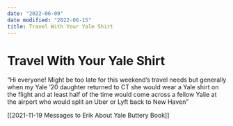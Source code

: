 ```yaml
---
date: "2022-06-09"
date modified: "2022-06-15"
title: Travel With Your Yale Shirt
---
```


# Travel With Your Yale Shirt
“Hi everyone! Might be too late for this weekend’s travel needs but generally when my Yale ‘20 daughter returned to CT she would wear a Yale shirt on the flight and at least half of the time would come across a fellow Yalie at the airport who would split an Uber or Lyft back to New Haven”

[[2021-11-19 Messages to Erik About Yale Buttery Book]]
